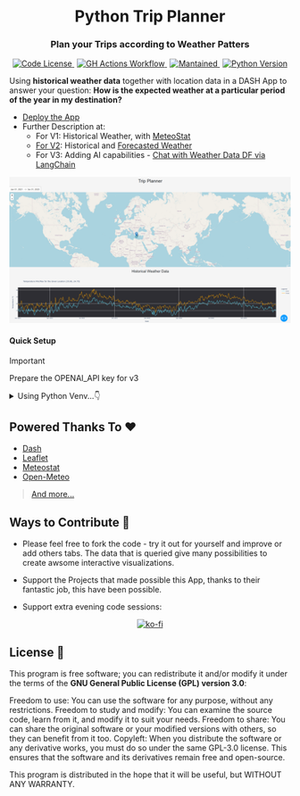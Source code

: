 <div align="center">
  <h1>Python Trip Planner</h1>
</div>

<div align="center">
  <h3>Plan your Trips according to Weather Patters</h3>
</div>

<div align="center">
  <a href="https://github.com/JAlcocerT/Py_Trip_Planner?tab=GPL-3.0-1-ov-file" style="margin-right: 5px;">
    <img alt="Code License" src="https://img.shields.io/badge/License-GPLv3-blue.svg" />
  </a>
  <a href="https://github.com/JAlcocerT/JAlcocerT/Py_Trip_Planner/actions/workflows/Dash_GHA_MultiArch.yml" style="margin-right: 5px;">
    <img alt="GH Actions Workflow" src="https://github.com/JAlcocerT/Py_Trip_Planner/actions/workflows/Dash_GHA_MultiArch.yml/badge.svg" />
  </a>
  <a href="https://GitHub.com/JAlcocerT/Py_Trip_Planner/graphs/commit-activity" style="margin-right: 5px;">
    <img alt="Mantained" src="https://img.shields.io/badge/Maintained%3F-no-grey.svg" />
  </a>
  <a href="https://www.python.org/downloads/release/python-3819/">
    <img alt="Python Version" src="https://img.shields.io/badge/python-3.8-blue.svg" />
  </a>
</div>

Using **historical weather data** together with location data in a DASH App to answer your question: **How is the expected weather at a particular period of the year in my destination?** 

* [Deploy the App](https://github.com/JAlcocerT/Py_Trip_Planner/tree/main/Deploy)
* Further Description at: 
  * For V1: Historical Weather, with [MeteoStat](https://jalcocert.github.io/JAlcocerT/python-trip-planner/)
  * [For V2](https://github.com/JAlcocerT/Py_Trip_Planner/releases): Historical and [Forecasted Weather](https://jalcocert.github.io/JAlcocerT/python-weather-forecast-with-open-meteo-api/)
  * For V3: Adding AI capabilities - [Chat with Weather Data DF via LangChain](https://jalcocert.github.io/JAlcocerT/using-langchain-with-pandas-df/)


![Trip Planner Graph](./images/trip-planner-main-graph.png)


#### Quick Setup

> [!IMPORTANT]
> Prepare the OPENAI_API key for v3


<details>
  <summary>Using Python Venv...👇</summary>
  &nbsp;


```sh
#sudo apt install python3.12-venv
python3 -m venv trip_planner_venv

#Unix
source trip_planner_venv/bin/activate
#.\trip_planner_venv\Scripts\activate #Windows

pip install -r requirements.txt


source .env
#export OPENAI_API_KEY="your-api-key-here"
#set OPENAI_API_KEY=your-api-key-here
#$env:OPENAI_API_KEY="your-api-key-here"
echo $GROQ_API_KEY $OPENAI_API_KEY $ANTHROPIC_API_KEY

streamlit run Z_ST_AIssistant_v2.py

# git add .
# git commit -m "better st offer analyzer"
# git push
```

</details>

## Powered Thanks To ❤️

* [Dash](https://github.com/plotly/dash)
* [Leaflet](https://github.com/thedirtyfew/dash-leaflet)
* [Meteostat](https://github.com/meteostat)
* [Open-Meteo](https://open-meteo.com/)

> [And more...](https://jalcocert.github.io/JAlcocerT/trip-planner-with-weather/)

## Ways to Contribute 📢

* Please feel free to fork the code - try it out for yourself and improve or add others tabs. The data that is queried give many possibilities to create awsome interactive visualizations.

* Support the Projects that made possible this App, thanks to their fantastic job, this have been possible.

* Support extra evening code sessions:

<div align="center">
  <a href="https://ko-fi.com/Z8Z1QPGUM">
    <img src="https://ko-fi.com/img/githubbutton_sm.svg" alt="ko-fi">
  </a>
</div>


## License 📜

This program is free software; you can redistribute it and/or modify
it under the terms of the **GNU General Public License (GPL) version 3.0**:

Freedom to use: You can use the software for any purpose, without any restrictions.
Freedom to study and modify: You can examine the source code, learn from it, and modify it to suit your needs.
Freedom to share: You can share the original software or your modified versions with others, so they can benefit from it too.
Copyleft: When you distribute the software or any derivative works, you must do so under the same GPL-3.0 license. This ensures that the software and its derivatives remain free and open-source.

This program is distributed in the hope that it will be useful, but WITHOUT ANY WARRANTY.